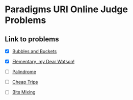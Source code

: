 # Paradigms URI Online Judge Problems

## Link to problems

- [x] [Bubbles and Buckets](https://www.urionlinejudge.com.br/judge/en/problems/view/1088)

- [x] [Elementary, my Dear Watson!](https://www.urionlinejudge.com.br/judge/en/problems/view/1382)

- [ ] [Palindrome](https://www.urionlinejudge.com.br/judge/en/problems/view/2795)

- [ ] [Cheap Trips](https://www.urionlinejudge.com.br/judge/en/problems/view/2905)

- [ ] [Bits Mixing](https://www.urionlinejudge.com.br/judge/en/problems/view/2942)
